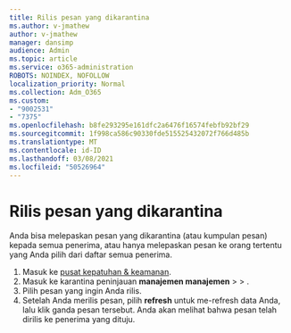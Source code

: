 ```yaml
---
title: Rilis pesan yang dikarantina
ms.author: v-jmathew
author: v-jmathew
manager: dansimp
audience: Admin
ms.topic: article
ms.service: o365-administration
ROBOTS: NOINDEX, NOFOLLOW
localization_priority: Normal
ms.collection: Adm_O365
ms.custom:
- "9002531"
- "7375"
ms.openlocfilehash: b8fe293295e161dfc2a6476f16574febfb92bf29
ms.sourcegitcommit: 1f998ca586c90330fde515525432072f766d485b
ms.translationtype: MT
ms.contentlocale: id-ID
ms.lasthandoff: 03/08/2021
ms.locfileid: "50526964"
---
```

# <a name="release-quarantined-messages"></a>Rilis pesan yang dikarantina

Anda bisa melepaskan pesan yang dikarantina (atau kumpulan pesan) kepada semua penerima, atau hanya melepaskan pesan ke orang tertentu yang Anda pilih dari daftar semua penerima.

1. Masuk ke [pusat kepatuhan & keamanan](https://go.microsoft.com/fwlink/p/?linkid=2077143).
2. Masuk ke karantina peninjauan **manajemen manajemen**  >    >  .
3. Pilih pesan yang ingin Anda rilis.
4. Setelah Anda merilis pesan, pilih **refresh** untuk me-refresh data Anda, lalu klik ganda pesan tersebut. Anda akan melihat bahwa pesan telah dirilis ke penerima yang dituju.
